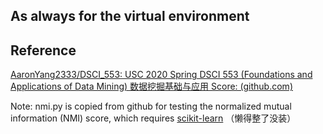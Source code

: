 ## As always for the virtual environment

## Reference
[AaronYang2333/DSCI_553: USC 2020 Spring DSCI 553 (Foundations and Applications of Data Mining) 数据挖掘基础与应用 Score: (github.com)](https://github.com/AaronYang2333/DSCI_553)  

Note: nmi.py is copied from github for testing the normalized mutual information (NMI) score, which requires [scikit-learn](https://scikit-learn.org/stable/) （懒得整了没装）
